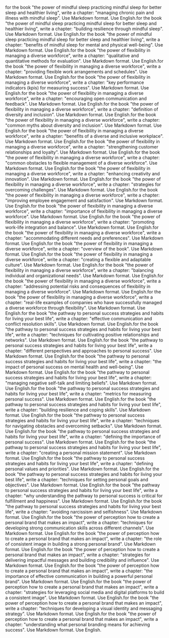 for the book "the power of mindful sleep practicing mindful sleep for better sleep and healthier living", write a chapter: "managing chronic pain and illness with mindful sleep". Use Markdown format. Use English.for the book "the power of mindful sleep practicing mindful sleep for better sleep and healthier living", write a chapter: "building resilience through mindful sleep". Use Markdown format. Use English.for the book "the power of mindful sleep practicing mindful sleep for better sleep and healthier living", write a chapter: "benefits of mindful sleep for mental and physical well-being". Use Markdown format. Use English.for the book "the power of flexibility in managing a diverse workforce", write a chapter: "qualitative and quantitative methods for evaluation". Use Markdown format. Use English.for the book "the power of flexibility in managing a diverse workforce", write a chapter: "providing flexible work arrangements and schedules". Use Markdown format. Use English.for the book "the power of flexibility in managing a diverse workforce", write a chapter: "key performance indicators (kpis) for measuring success". Use Markdown format. Use English.for the book "the power of flexibility in managing a diverse workforce", write a chapter: "encouraging open communication and feedback". Use Markdown format. Use English.for the book "the power of flexibility in managing a diverse workforce", write a chapter: "definition of diversity and inclusion". Use Markdown format. Use English.for the book "the power of flexibility in managing a diverse workforce", write a chapter: "common myths about diversity and inclusion". Use Markdown format. Use English.for the book "the power of flexibility in managing a diverse workforce", write a chapter: "benefits of a diverse and inclusive workplace". Use Markdown format. Use English.for the book "the power of flexibility in managing a diverse workforce", write a chapter: "strengthening customer relationships and loyalty". Use Markdown format. Use English.for the book "the power of flexibility in managing a diverse workforce", write a chapter: "common obstacles to flexible management of a diverse workforce". Use Markdown format. Use English.for the book "the power of flexibility in managing a diverse workforce", write a chapter: "enhancing creativity and innovation". Use Markdown format. Use English.for the book "the power of flexibility in managing a diverse workforce", write a chapter: "strategies for overcoming challenges". Use Markdown format. Use English.for the book "the power of flexibility in managing a diverse workforce", write a chapter: "improving employee engagement and satisfaction". Use Markdown format. Use English.for the book "the power of flexibility in managing a diverse workforce", write a chapter: "importance of flexibility in managing a diverse workforce". Use Markdown format. Use English.for the book "the power of flexibility in managing a diverse workforce", write a chapter: "promoting work-life integration and balance". Use Markdown format. Use English.for the book "the power of flexibility in managing a diverse workforce", write a chapter: "accommodating different needs and preferences". Use Markdown format. Use English.for the book "the power of flexibility in managing a diverse workforce", write a chapter: "overview of the book". Use Markdown format. Use English.for the book "the power of flexibility in managing a diverse workforce", write a chapter: "creating a flexible and adaptable culture". Use Markdown format. Use English.for the book "the power of flexibility in managing a diverse workforce", write a chapter: "balancing individual and organizational needs". Use Markdown format. Use English.for the book "the power of flexibility in managing a diverse workforce", write a chapter: "addressing potential risks and consequences of flexibility in managing a diverse workforce". Use Markdown format. Use English.for the book "the power of flexibility in managing a diverse workforce", write a chapter: "real-life examples of companies who have successfully managed a diverse workforce through flexibility". Use Markdown format. Use English.for the book "the pathway to personal success strategies and habits for living your best life", write a chapter: "effective communication and conflict resolution skills". Use Markdown format. Use English.for the book "the pathway to personal success strategies and habits for living your best life", write a chapter: "techniques for cultivating positive relationships and networks". Use Markdown format. Use English.for the book "the pathway to personal success strategies and habits for living your best life", write a chapter: "different perspectives and approaches to personal success". Use Markdown format. Use English.for the book "the pathway to personal success strategies and habits for living your best life", write a chapter: "the impact of personal success on mental health and well-being". Use Markdown format. Use English.for the book "the pathway to personal success strategies and habits for living your best life", write a chapter: "managing negative self-talk and limiting beliefs". Use Markdown format. Use English.for the book "the pathway to personal success strategies and habits for living your best life", write a chapter: "metrics for measuring personal success". Use Markdown format. Use English.for the book "the pathway to personal success strategies and habits for living your best life", write a chapter: "building resilience and coping skills". Use Markdown format. Use English.for the book "the pathway to personal success strategies and habits for living your best life", write a chapter: "techniques for navigating obstacles and overcoming setbacks". Use Markdown format. Use English.for the book "the pathway to personal success strategies and habits for living your best life", write a chapter: "defining the importance of personal success". Use Markdown format. Use English.for the book "the pathway to personal success strategies and habits for living your best life", write a chapter: "creating a personal mission statement". Use Markdown format. Use English.for the book "the pathway to personal success strategies and habits for living your best life", write a chapter: "defining personal values and priorities". Use Markdown format. Use English.for the book "the pathway to personal success strategies and habits for living your best life", write a chapter: "techniques for setting personal goals and objectives". Use Markdown format. Use English.for the book "the pathway to personal success strategies and habits for living your best life", write a chapter: "why understanding the pathway to personal success is critical for fulfillment and happiness". Use Markdown format. Use English.for the book "the pathway to personal success strategies and habits for living your best life", write a chapter: "avoiding narcissism and selfishness". Use Markdown format. Use English.for the book "the power of perception how to create a personal brand that makes an impact", write a chapter: "techniques for developing strong communication skills across different channels". Use Markdown format. Use English.for the book "the power of perception how to create a personal brand that makes an impact", write a chapter: "the role of consistent image in building a strong personal brand". Use Markdown format. Use English.for the book "the power of perception how to create a personal brand that makes an impact", write a chapter: "strategies for delivering impactful messages and building credibility and influence". Use Markdown format. Use English.for the book "the power of perception how to create a personal brand that makes an impact", write a chapter: "the importance of effective communication in building a powerful personal brand". Use Markdown format. Use English.for the book "the power of perception how to create a personal brand that makes an impact", write a chapter: "strategies for leveraging social media and digital platforms to build a consistent image". Use Markdown format. Use English.for the book "the power of perception how to create a personal brand that makes an impact", write a chapter: "techniques for developing a visual identity and messaging strategy". Use Markdown format. Use English.for the book "the power of perception how to create a personal brand that makes an impact", write a chapter: "understanding what personal branding means for achieving success". Use Markdown format. Use English.
